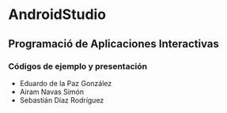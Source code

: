 # AndroidStudio
## Programació de Aplicaciones Interactivas
### Códigos de ejemplo y presentación
* Eduardo de la Paz González
* Airam Navas Simón
* Sebastián Díaz Rodríguez
